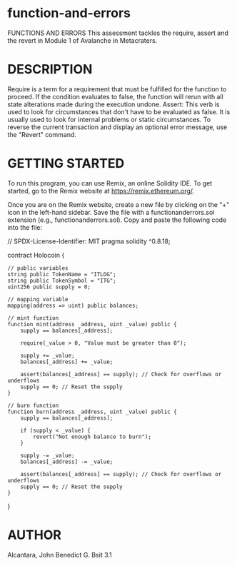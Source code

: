# function-and-errors

FUNCTIONS AND ERRORS
This assessment tackles the require, assert and the revert in Module 1 of Avalanche in Metacraters.

# DESCRIPTION
Require is a term for a requirement that must be fulfilled for the function to proceed. If the condition evaluates to false, the function will rerun with all state alterations made during the execution undone. Assert: This verb is used to look for circumstances that don't have to be evaluated as false. It is usually used to look for internal problems or static circumstances. To reverse the current transaction and display an optional error message, use the "Revert" command.

# GETTING STARTED
To run this program, you can use Remix, an online Solidity IDE. To get started, go to the Remix website at https://remix.ethereum.org/.

Once you are on the Remix website, create a new file by clicking on the "+" icon in the left-hand sidebar. Save the file with a functionanderrors.sol extension (e.g., functionanderrors.sol). Copy and paste the following code into the file:

// SPDX-License-Identifier: MIT
pragma solidity ^0.8.18;

contract Holocoin {

    // public variables
    string public TokenName = "ITLOG";
    string public TokenSymbol = "ITG";
    uint256 public supply = 0;

    // mapping variable
    mapping(address => uint) public balances;

    // mint function
    function mint(address _address, uint _value) public {
        supply == balances[_address];

        require(_value > 0, "Value must be greater than 0");

        supply += _value;
        balances[_address] += _value;
        
        assert(balances[_address] == supply); // Check for overflows or underflows
        supply == 0; // Reset the supply
    }

    // burn function
    function burn(address _address, uint _value) public {
        supply == balances[_address];

        if (supply < _value) {
            revert("Not enough balance to burn");
        }
        
        supply -= _value;
        balances[_address] -= _value;

        assert(balances[_address] == supply); // Check for overflows or underflows
        supply == 0; // Reset the supply
    }

}

# AUTHOR
Alcantara, John Benedict G. Bsit 3.1
